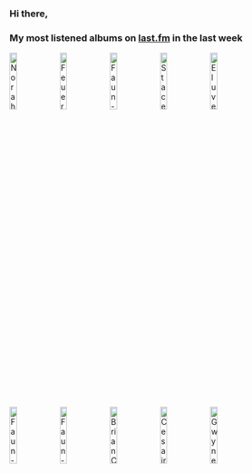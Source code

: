 ### Hi there, 

### My most listened albums on [last.fm](https://www.last.fm/user/jfdesignnet) in the last week

[<img src='https://lastfm.freetls.fastly.net/i/u/300x300/0d1f44fadc571df60099abeee01ffe58.jpg' width='16%' height='16%' alt='Norah Jones - Come Away With Me (Super Deluxe Edition)'>](https://www.last.fm/music/norah%2bjones/come%2baway%2bwith%2bme%2b%2528super%2bdeluxe%2bedition%2529)&nbsp;
[<img src='https://lastfm.freetls.fastly.net/i/u/300x300/623874e62efd6244b450eb662363282c.jpg' width='16%' height='16%' alt='Feuerschwanz - Fegefeuer (Deluxe Version)'>](https://www.last.fm/music/feuerschwanz/fegefeuer%2b%2528deluxe%2bversion%2529)&nbsp;
[<img src='https://lastfm.freetls.fastly.net/i/u/300x300/69e384c5c9be75f8699edb852e6de743.jpg' width='16%' height='16%' alt='Faun - Pagan'>](https://www.last.fm/music/faun/pagan)&nbsp;
[<img src='https://lastfm.freetls.fastly.net/i/u/300x300/01e9370e5271fb039110cf99d1553558.jpg' width='16%' height='16%' alt='Stacey Kent - Its A Wonderful World'>](https://www.last.fm/music/stacey%2bkent/it%2527s%2ba%2bwonderful%2bworld)&nbsp;
[<img src='https://lastfm.freetls.fastly.net/i/u/300x300/8fb39c2f970607cc87b3cc8ea334b47a.jpg' width='16%' height='16%' alt='Eluveitie - Slania (10 Years)'>](https://www.last.fm/music/eluveitie/slania%2b%252810%2byears%2529)&nbsp;
<br>
[<img src='https://lastfm.freetls.fastly.net/i/u/300x300/fd4edb4f26a2a45481da5b2fb47455d4.jpg' width='16%' height='16%' alt='Faun - Luna (& Live und Acoustic in Berlin)'>](https://www.last.fm/music/faun/luna%2b%2528%2526%2blive%2bund%2bacoustic%2bin%2bberlin%2529)&nbsp;
[<img src='https://lastfm.freetls.fastly.net/i/u/300x300/29aa79d0da55bdf5b1c7229ffbd13689.jpg' width='16%' height='16%' alt='Faun - Midgard (Tour Edition)'>](https://www.last.fm/music/faun/midgard%2b%2528tour%2bedition%2529)&nbsp;
[<img src='https://lastfm.freetls.fastly.net/i/u/300x300/4e0b52b333b7a25bc322d91998836c5f.jpg' width='16%' height='16%' alt='Brian Crain - Deep Focus Piano Study Playlist'>](https://www.last.fm/music/brian%2bcrain/deep%2bfocus%2bpiano%2bstudy%2bplaylist)&nbsp;
[<img src='https://lastfm.freetls.fastly.net/i/u/300x300/a5b4b95c93015736432db008c913148f.jpg' width='16%' height='16%' alt='Cesair - Omphalos'>](https://www.last.fm/music/cesair/omphalos)&nbsp;
[<img src='https://lastfm.freetls.fastly.net/i/u/300x300/126aa67747717643da48545b1ef6e439.png' width='16%' height='16%' alt='Gwyneth Glyn - Tro'>](https://www.last.fm/music/gwyneth%2bglyn/tro)&nbsp;
<br>

